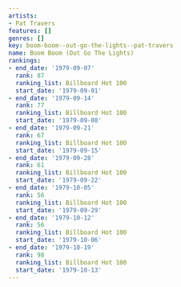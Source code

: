 ```yaml
---
artists:
- Pat Travers
features: []
genres: []
key: boom-boom--out-go-the-lights--pat-travers
name: Boom Boom (Out Go The Lights)
rankings:
- end_date: '1979-09-07'
  rank: 87
  ranking_list: Billboard Hot 100
  start_date: '1979-09-01'
- end_date: '1979-09-14'
  rank: 77
  ranking_list: Billboard Hot 100
  start_date: '1979-09-08'
- end_date: '1979-09-21'
  rank: 67
  ranking_list: Billboard Hot 100
  start_date: '1979-09-15'
- end_date: '1979-09-28'
  rank: 61
  ranking_list: Billboard Hot 100
  start_date: '1979-09-22'
- end_date: '1979-10-05'
  rank: 56
  ranking_list: Billboard Hot 100
  start_date: '1979-09-29'
- end_date: '1979-10-12'
  rank: 56
  ranking_list: Billboard Hot 100
  start_date: '1979-10-06'
- end_date: '1979-10-19'
  rank: 98
  ranking_list: Billboard Hot 100
  start_date: '1979-10-13'
---
```


